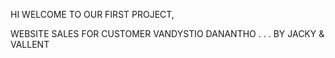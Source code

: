 HI WELCOME TO OUR FIRST PROJECT,

WEBSITE SALES FOR CUSTOMER VANDYSTIO DANANTHO
.
.
.
BY JACKY & VALLENT
